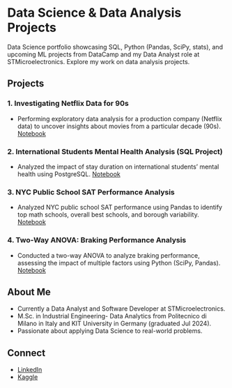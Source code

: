 # Data Science & Data Analysis Projects

Data Science portfolio showcasing SQL, Python (Pandas, SciPy, stats), and upcoming ML projects from DataCamp and my Data Analyst role at STMicroelectronics. Explore my work on data analysis projects.

## Projects
### 1. Investigating Netflix Data for 90s
- Performing exploratory data analysis for a production company (Netflix data) to uncover insights about movies from a particular decade (90s).
[Notebook](Investigating_Netflix_Original.ipynb)
### 2. International Students Mental Health Analysis (SQL Project)
- Analyzed the impact of stay duration on international students’ mental health using PostgreSQL. [Notebook](Project_SQL_Original_Students_Mental_Health.ipynb)
### 3. NYC Public School SAT Performance Analysis
- Analyzed NYC public school SAT performance using Pandas to identify top math schools, overall best schools, and borough variability. [Notebook](NYC_Project_DataCamp.ipynb)
### 4. Two-Way ANOVA: Braking Performance Analysis
- Conducted a two-way ANOVA to analyze braking performance, assessing the impact of multiple factors using Python (SciPy, Pandas). [Notebook](https://github.com/HosseinBolouri/Data_Science_Projects/blob/main/ANOVA%202%20ways-%20braking%20example.ipynb)

## About Me
- Currently a Data Analyst and Software Developer at STMicroelectronics.
- M.Sc. in Industrial Engineering- Data Analytics from Politecnico di Milano in Italy and KIT University in Germany (graduated Jul 2024).
- Passionate about applying Data Science to real-world problems.

## Connect
- [LinkedIn](https://www.linkedin.com/in/hossein-bolouri)
- [Kaggle](https://www.kaggle.com/hosseinbolouri1996)
